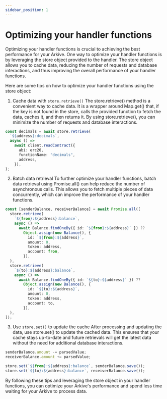 ```yaml
---
sidebar_position: 1
---
```


# Optimizing your handler functions

Optimizing your handler functions is crucial to achieving the best performance for your Arkive. One way to optimize your handler functions is by leveraging the store object provided to the handler. The store object allows you to cache data, reducing the number of requests and database interactions, and thus improving the overall performance of your handler functions.

Here are some tips on how to optimize your handler functions using the store object:

1. Cache data with `store.retrieve()`
The store.retrieve() method is a convenient way to cache data. It is a wrapper around Map.get() that, if the key is not found in the store, calls the provided function to fetch the data, caches it, and then returns it. By using store.retrieve(), you can minimize the number of requests and database interactions.

```ts
const decimals = await store.retrieve(
  `${address}:decimals`,
  async () =>
    await client.readContract({
      abi: erc20,
      functionName: "decimals",
      address,
    }),
);
```

2. Batch data retrieval
To further optimize your handler functions, batch data retrieval using Promise.all() can help reduce the number of asynchronous calls. This allows you to fetch multiple pieces of data concurrently, which can improve the performance of your handler functions.

```ts
const [senderBalance, receiverBalance] = await Promise.all([
  store.retrieve(
    `${from}:${address}:balance`,
    async () =>
      await Balance.findOneBy({ id: `${from}:${address}` }) ??
        Object.assign(new Balance(), {
          id: `${from}:${address}`,
          amount: 0,
          token: address,
          account: from,
        }),
  ),
  store.retrieve(
    `${to}:${address}:balance`,
    async () =>
      await Balance.findOneBy({ id: `${to}:${address}` }) ??
        Object.assign(new Balance(), {
          id: `${to}:${address}`,
          amount: 0,
          token: address,
          account: to,
        }),
  ),
]);
```

3. Use `store.set()` to update the cache
After processing and updating the data, use store.set() to update the cached data. This ensures that your cache stays up-to-date and future retrievals will get the latest data without the need for additional database interactions.

```ts
senderBalance.amount -= parsedValue;
receiverBalance.amount += parsedValue;

store.set(`${from}:${address}:balance`, senderBalance.save());
store.set(`${to}:${address}:balance`, receiverBalance.save());
```

By following these tips and leveraging the store object in your handler functions, you can optimize your Arkive's performance and spend less time waiting for your Arkive to process data.